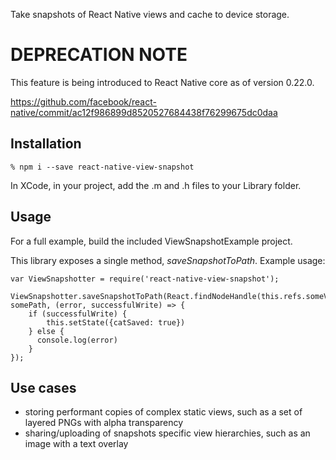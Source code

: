 Take snapshots of React Native views and cache to device storage.


# DEPRECATION NOTE

This feature is being introduced to React Native core as of version 0.22.0.

https://github.com/facebook/react-native/commit/ac12f986899d8520527684438f76299675dc0daa

## Installation

```
% npm i --save react-native-view-snapshot
```

In XCode, in your project, add the .m and .h files to your Library folder.

## Usage

For a full example, build the included ViewSnapshotExample project.

This library exposes a single method, *saveSnapshotToPath*. Example usage:

```
var ViewSnapshotter = require('react-native-view-snapshot');

ViewSnapshotter.saveSnapshotToPath(React.findNodeHandle(this.refs.someView), somePath, (error, successfulWrite) => {
    if (successfulWrite) {
        this.setState({catSaved: true})
    } else {
      console.log(error)
    }
});
```

## Use cases

* storing performant copies of complex static views, such as a set of layered PNGs with alpha transparency
* sharing/uploading of snapshots specific view hierarchies, such as an image with a text overlay

